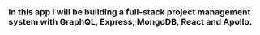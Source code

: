 <h3>In this app I will be building a full-stack project management system with GraphQL, Express, MongoDB, React and Apollo.</h3>
